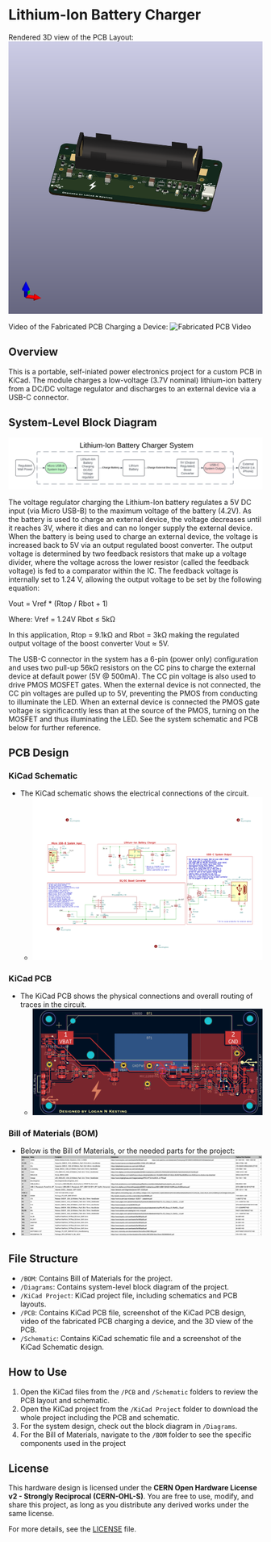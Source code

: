 # Lithium-Ion Battery Charger
  Rendered 3D view of the PCB Layout:
  ![3D PCB View](./PCB/3D_PCB-view/3D-view_Lithium-Ion_Charger.png)

  Video of the Fabricated PCB Charging a Device:
  ![Fabricated PCB Video](./PCB/Fabricated_PCB/Lithium_Battery_Charger_PCB_Video.gif)

## Overview
This is a portable, self-iniated power electronics project for a custom PCB in KiCad. The module charges a low-voltage (3.7V nominal) lithium-ion battery from a DC/DC voltage regulator and discharges to an 
external device via a USB-C connector.

## System-Level Block Diagram

![Block Diagram](./Diagrams/Charger_System-Level_Block_Diagram.png)

The voltage regulator charging the Lithium-Ion battery regulates a 5V DC input (via Micro USB-B) to the maximum voltage of the battery (4.2V). As the battery is used 
to charge an external device, the voltage decreases until it reaches 3V, where it dies and can no longer supply the external device. When the battery is being used to charge an external device, the voltage 
is increased back to 5V via an output regulated boost converter. The output voltage is determined by two feedback resistors that make up a voltage divider, where the voltage across the lower resistor 
(called the feedback voltage) is fed to a comparator within the IC. The feedback voltage is internally set to 1.24 V, allowing the output voltage to be set by the following equation:

Vout = Vref * (Rtop / Rbot + 1)

Where:
Vref = 1.24V
Rbot ≤ 5kΩ

In this application, Rtop = 9.1kΩ and Rbot = 3kΩ making the regulated output voltage of the boost converter Vout ≈ 5V.

The USB-C connector in the system has a 6-pin (power only) configuration and uses two pull-up 56kΩ resistors on the CC pins to charge the external device at default power (5V @ 500mA). The CC pin voltage is also used to drive PMOS MOSFET gates. When the external device is not connected, the CC pin voltages are pulled up to 5V, preventing the PMOS from conducting to illuminate the LED. When an external device is connected
the PMOS gate voltage is significacntly less than at the source of the PMOS, turning on the MOSFET and thus illuminating the LED. See the system schematic and PCB below for further reference.

## PCB Design
### KiCad Schematic
- The KiCad schematic shows the electrical connections of the circuit.
  - ![Schematic Screenshot](./Schematic/Schematic_screenshot.png)

### KiCad PCB
- The KiCad PCB shows the physical connections and overall routing of traces in the circuit.
  - ![PCB Screenshot](./PCB/KiCad_Files/PCB_screenshot.png)

### Bill of Materials (BOM)
-  Below is the Bill of Materials, or the needed parts for the project:
  - ![BOM Screenshot](./BOM/BOM_screenshot.png)

## File Structure
- `/BOM`: Contains Bill of Materials for the project.
- `/Diagrams`: Contains system-level block diagram of the project.
- `/KiCad Project`: KiCad project file, including schematics and PCB layouts.
- `/PCB`: Contains KiCad PCB file, screenshot of the KiCad PCB design, video of the fabricated PCB charging a device, and the 3D view of the PCB.
- `/Schematic`: Contains KiCad schematic file and a screenshot of the KiCad Schematic design.

## How to Use
1. Open the KiCad files from the `/PCB` and `/Schematic` folders to review the PCB layout and schematic.
2. Open the KiCad project from the `/KiCad Project` folder to download the whole project including the PCB and schematic.
3. For the system design, check out the block diagram in `/Diagrams`.
4. For the Bill of Materials, navigate to the `/BOM` folder to see the specific components used in the project

## License

This hardware design is licensed under the **CERN Open Hardware License v2 - Strongly Reciprocal (CERN-OHL-S)**. You are free to use, modify, and share this project, as long as you distribute any derived works under the same license.

For more details, see the [LICENSE](./LICENSE) file.
